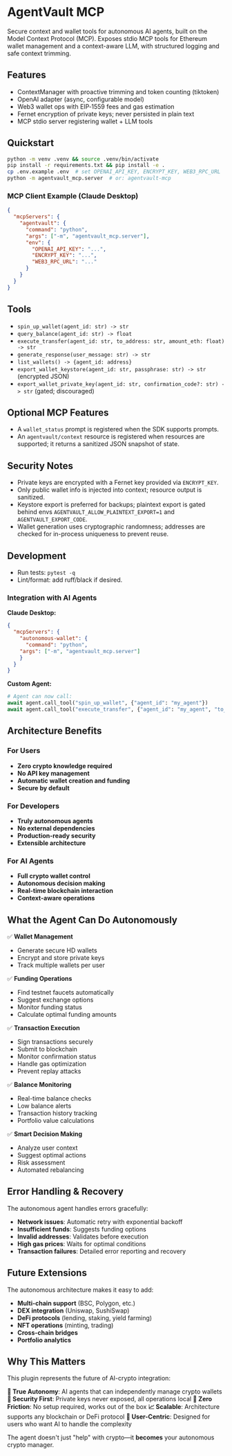 # AgentVault MCP

Secure context and wallet tools for autonomous AI agents, built on the Model Context Protocol (MCP). Exposes stdio MCP tools for Ethereum wallet management and a context-aware LLM, with structured logging and safe context trimming.

## Features
- ContextManager with proactive trimming and token counting (tiktoken)
- OpenAI adapter (async, configurable model)
- Web3 wallet ops with EIP‑1559 fees and gas estimation
- Fernet encryption of private keys; never persisted in plain text
- MCP stdio server registering wallet + LLM tools

## Quickstart
```bash
python -m venv .venv && source .venv/bin/activate
pip install -r requirements.txt && pip install -e .
cp .env.example .env  # set OPENAI_API_KEY, ENCRYPT_KEY, WEB3_RPC_URL
python -m agentvault_mcp.server  # or: agentvault-mcp
```

### MCP Client Example (Claude Desktop)
```json
{
  "mcpServers": {
    "agentvault": {
      "command": "python",
      "args": ["-m", "agentvault_mcp.server"],
      "env": {
        "OPENAI_API_KEY": "...",
        "ENCRYPT_KEY": "...",
        "WEB3_RPC_URL": "..."
      }
    }
  }
}
```

## Tools
- `spin_up_wallet(agent_id: str) -> str`
- `query_balance(agent_id: str) -> float`
- `execute_transfer(agent_id: str, to_address: str, amount_eth: float) -> str`
- `generate_response(user_message: str) -> str`
- `list_wallets() -> {agent_id: address}`
- `export_wallet_keystore(agent_id: str, passphrase: str) -> str` (encrypted JSON)
- `export_wallet_private_key(agent_id: str, confirmation_code?: str) -> str` (gated; discouraged)

## Optional MCP Features
- A `wallet_status` prompt is registered when the SDK supports prompts.
- An `agentvault/context` resource is registered when resources are supported; it returns a sanitized JSON snapshot of state.

## Security Notes
- Private keys are encrypted with a Fernet key provided via `ENCRYPT_KEY`.
- Only public wallet info is injected into context; resource output is sanitized.
- Keystore export is preferred for backups; plaintext export is gated behind envs `AGENTVAULT_ALLOW_PLAINTEXT_EXPORT=1` and `AGENTVAULT_EXPORT_CODE`.
- Wallet generation uses cryptographic randomness; addresses are checked for in-process uniqueness to prevent reuse.

## Development
- Run tests: `pytest -q`
- Lint/format: add ruff/black if desired.

### Integration with AI Agents

**Claude Desktop:**
```json
{
  "mcpServers": {
    "autonomous-wallet": {
      "command": "python",
    "args": ["-m", "agentvault_mcp.server"]
    }
  }
}
```

**Custom Agent:**
```python
# Agent can now call:
await agent.call_tool("spin_up_wallet", {"agent_id": "my_agent"})
await agent.call_tool("execute_transfer", {"agent_id": "my_agent", "to_address": "...", "amount_eth": 0.01})
```

## Architecture Benefits

### For Users
- **Zero crypto knowledge required**
- **No API key management**
- **Automatic wallet creation and funding**
- **Secure by default**

### For Developers
- **Truly autonomous agents**
- **No external dependencies**
- **Production-ready security**
- **Extensible architecture**

### For AI Agents
- **Full crypto wallet control**
- **Autonomous decision making**
- **Real-time blockchain interaction**
- **Context-aware operations**

## What the Agent Can Do Autonomously

✅ **Wallet Management**
- Generate secure HD wallets
- Encrypt and store private keys
- Track multiple wallets per user

✅ **Funding Operations**
- Find testnet faucets automatically
- Suggest exchange options
- Monitor funding status
- Calculate optimal funding amounts

✅ **Transaction Execution**
- Sign transactions securely
- Submit to blockchain
- Monitor confirmation status
- Handle gas optimization
- Prevent replay attacks

✅ **Balance Monitoring**
- Real-time balance checks
- Low balance alerts
- Transaction history tracking
- Portfolio value calculations

✅ **Smart Decision Making**
- Analyze user context
- Suggest optimal actions
- Risk assessment
- Automated rebalancing

## Error Handling & Recovery

The autonomous agent handles errors gracefully:
- **Network issues**: Automatic retry with exponential backoff
- **Insufficient funds**: Suggests funding options
- **Invalid addresses**: Validates before execution
- **High gas prices**: Waits for optimal conditions
- **Transaction failures**: Detailed error reporting and recovery

## Future Extensions

The autonomous architecture makes it easy to add:
- **Multi-chain support** (BSC, Polygon, etc.)
- **DEX integration** (Uniswap, SushiSwap)
- **DeFi protocols** (lending, staking, yield farming)
- **NFT operations** (minting, trading)
- **Cross-chain bridges**
- **Portfolio analytics**

## Why This Matters

This plugin represents the future of AI-crypto integration:

**🤖 True Autonomy**: AI agents that can independently manage crypto wallets
**🔐 Security First**: Private keys never exposed, all operations local
**🚀 Zero Friction**: No setup required, works out of the box
**📈 Scalable**: Architecture supports any blockchain or DeFi protocol
**🎯 User-Centric**: Designed for users who want AI to handle the complexity

The agent doesn't just "help" with crypto—it **becomes** your autonomous crypto manager.
